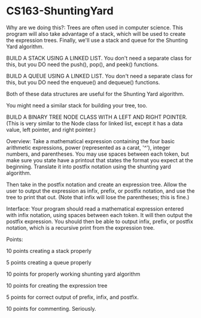 # CS163-ShuntingYard

Why are we doing this?:  Trees are often used in computer science.  This program will also take advantage of a stack, which will be used to create the expression trees. Finally, we'll use a stack and queue for the Shunting Yard algorithm.

BUILD A STACK USING A LINKED LIST. You don't need a separate class for this, but you DO need the push(), pop(), and peek() functions.

BUILD A QUEUE USING A LINKED LIST. You don't need a separate class for this, but you DO need the enqueue() and dequeue() functions.

Both of these data structures are useful for the Shunting Yard algorithm.

You might need a similar stack for building your tree, too.

BUILD A BINARY TREE NODE CLASS WITH A LEFT AND RIGHT POINTER. (This is very similar to the Node class for linked list, except it has a data value, left pointer, and right pointer.)

Overview:  Take a mathematical expression containing the four basic arithmetic expressions, power (represented as a carat, '^'), integer numbers, and parentheses. You may use spaces between each token, but make sure you state have a printout that states the format you expect at the beginning. Translate it into postfix notation using the shunting yard algorithm.

Then take in the postfix notation and create an expression tree. Allow the user to output the expression as infix, prefix, or postfix notation, and use the tree to print that out. (Note that infix will lose the parentheses; this is fine.)

Interface:  Your program should read a mathematical expression entered with infix notation, using spaces between each token. It will then output the postfix expression. You should then be able to output infix, prefix, or postfix notation, which is a recursive print from the expression tree.

Points: 

10 points creating a stack properly

5 points creating a queue properly

10 points for properly working shunting yard algorithm

10 points for creating the expression tree

5 points for correct output of prefix, infix, and postfix.

10 points for commenting. Seriously. 
